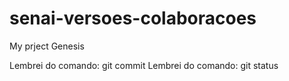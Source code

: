 # senai-versoes-colaboracoes
My prject Genesis

Lembrei do comando: git commit
Lembrei do comando: git status

